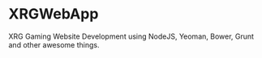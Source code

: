 XRGWebApp
=========

XRG Gaming Website Development using NodeJS, Yeoman, Bower, Grunt and other awesome things.
